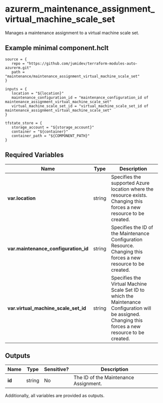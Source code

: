 # azurerm_maintenance_assignment_virtual_machine_scale_set

Manages a maintenance assignment to a virtual machine scale set.

## Example minimal component.hclt

```hcl
source = {
   repo = "https://github.com/jumidev/terraform-modules-auto-azurerm.git" 
   path = "maintenance/maintenance_assignment_virtual_machine_scale_set" 
}

inputs = {
   location = "${location}" 
   maintenance_configuration_id = "maintenance_configuration_id of maintenance_assignment_virtual_machine_scale_set" 
   virtual_machine_scale_set_id = "virtual_machine_scale_set_id of maintenance_assignment_virtual_machine_scale_set" 
}

tfstate_store = {
   storage_account = "${storage_account}" 
   container = "${container}" 
   container_path = "${COMPONENT_PATH}" 
}

```

## Required Variables

| Name | Type |  Description |
| ---- | --------- |  ----------- |
| **var.location** | string |  Specifies the supported Azure location where the resource exists. Changing this forces a new resource to be created. | 
| **var.maintenance_configuration_id** | string |  Specifies the ID of the Maintenance Configuration Resource. Changing this forces a new resource to be created. | 
| **var.virtual_machine_scale_set_id** | string |  Specifies the Virtual Machine Scale Set ID to which the Maintenance Configuration will be assigned. Changing this forces a new resource to be created. | 



## Outputs

| Name | Type | Sensitive? | Description |
| ---- | ---- | --------- | --------- |
| **id** | string | No  | The ID of the Maintenance Assignment. | 

Additionally, all variables are provided as outputs.
